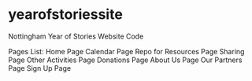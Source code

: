 # yearofstoriessite
Nottingham Year of Stories Website Code 

Pages List:
  Home Page
  Calendar Page
  Repo for Resources Page
  Sharing Page
  Other Activities Page
  Donations Page
  About Us Page
  Our Partners Page
  Sign Up Page
